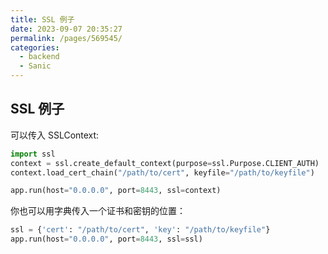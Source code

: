 ```yaml
---
title: SSL 例子
date: 2023-09-07 20:35:27
permalink: /pages/569545/
categories:
  - backend
  - Sanic
---
```

## SSL 例子

可以传入 SSLContext:

```python
import ssl
context = ssl.create_default_context(purpose=ssl.Purpose.CLIENT_AUTH)
context.load_cert_chain("/path/to/cert", keyfile="/path/to/keyfile")

app.run(host="0.0.0.0", port=8443, ssl=context)
```

你也可以用字典传入一个证书和密钥的位置：

```python
ssl = {'cert': "/path/to/cert", 'key': "/path/to/keyfile"}
app.run(host="0.0.0.0", port=8443, ssl=ssl)
```
